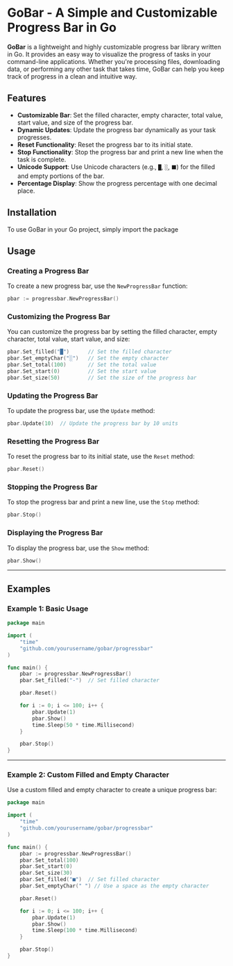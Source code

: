 # GoBar - A Simple and Customizable Progress Bar in Go

**GoBar** is a lightweight and highly customizable progress bar library written in Go. It provides an easy way to visualize the progress of tasks in your command-line applications. Whether you're processing files, downloading data, or performing any other task that takes time, GoBar can help you keep track of progress in a clean and intuitive way.

## Features

- **Customizable Bar**: Set the filled character, empty character, total value, start value, and size of the progress bar.
- **Dynamic Updates**: Update the progress bar dynamically as your task progresses.
- **Reset Functionality**: Reset the progress bar to its initial state.
- **Stop Functionality**: Stop the progress bar and print a new line when the task is complete.
- **Unicode Support**: Use Unicode characters (e.g., `█`, `░`, `⬛`) for the filled and empty portions of the bar.
- **Percentage Display**: Show the progress percentage with one decimal place.

## Installation

To use GoBar in your Go project, simply import the package
## Usage

### Creating a Progress Bar

To create a new progress bar, use the `NewProgressBar` function:

```go
pbar := progressbar.NewProgressBar()
```

### Customizing the Progress Bar

You can customize the progress bar by setting the filled character, empty character, total value, start value, and size:

```go
pbar.Set_filled("█")      // Set the filled character
pbar.Set_emptyChar("░")   // Set the empty character
pbar.Set_total(100)       // Set the total value
pbar.Set_start(0)         // Set the start value
pbar.Set_size(50)         // Set the size of the progress bar
```

### Updating the Progress Bar

To update the progress bar, use the `Update` method:

```go
pbar.Update(10)  // Update the progress bar by 10 units
```

### Resetting the Progress Bar

To reset the progress bar to its initial state, use the `Reset` method:

```go
pbar.Reset()
```

### Stopping the Progress Bar

To stop the progress bar and print a new line, use the `Stop` method:

```go
pbar.Stop()
```

### Displaying the Progress Bar

To display the progress bar, use the `Show` method:

```go
pbar.Show()
```

---

## Examples

### Example 1: Basic Usage

```go
package main

import (
	"time"
	"github.com/yourusername/gobar/progressbar"
)

func main() {
	pbar := progressbar.NewProgressBar()
	pbar.Set_filled("-")  // Set filled character

	pbar.Reset()

	for i := 0; i <= 100; i++ {
		pbar.Update(1)
		pbar.Show()
		time.Sleep(50 * time.Millisecond)
	}

	pbar.Stop()
}
```

---

### Example 2: Custom Filled and Empty Character

Use a custom filled and empty character to create a unique progress bar:

```go
package main

import (
	"time"
	"github.com/yourusername/gobar/progressbar"
)

func main() {
	pbar := progressbar.NewProgressBar()
	pbar.Set_total(100)
	pbar.Set_start(0)
	pbar.Set_size(30)
	pbar.Set_filled("■")  // Set filled character
	pbar.Set_emptyChar(" ") // Use a space as the empty character

	pbar.Reset()

	for i := 0; i <= 100; i++ {
		pbar.Update(1)
		pbar.Show()
		time.Sleep(100 * time.Millisecond)
	}

	pbar.Stop()
}
```